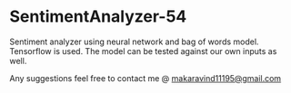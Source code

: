 # SentimentAnalyzer-54

Sentiment analyzer using neural network and bag of words model. Tensorflow is used.
The model can be tested against our own inputs as well.

Any suggestions feel free to contact me @ makaravind11195@gmail.com
